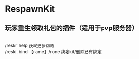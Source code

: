 # RespawnKit
## 玩家重生领取礼包的插件（适用于pvp服务器）

<br> /reskit help 获取更多帮助
<br> /reskit bind 【name】/none 绑定kit/删除已有绑定
